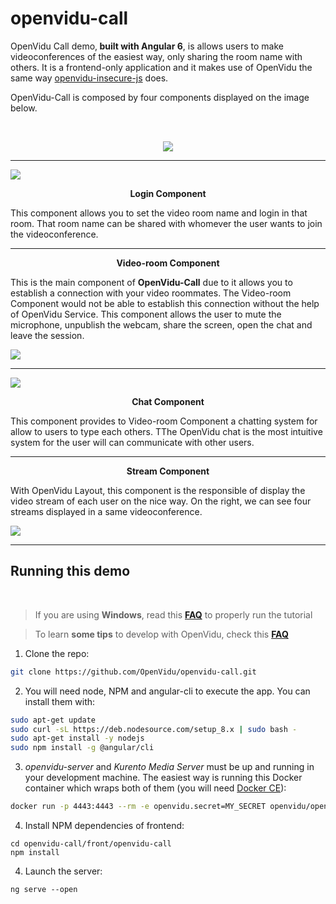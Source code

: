 # openvidu-call

OpenVidu Call demo,<strong> built with Angular 6</strong>,  is allows users to make videoconferences of the easiest way, only sharing the room name with others. It is a frontend-only application and it makes use of OpenVidu the same way [openvidu-insecure-js](/tutorials/openvidu-insecure-js/) does.

OpenVidu-Call is composed by four components displayed on the image below.

<br>
<p align="center">
  <img  class="img-responsive" src="/img/demos/openvidu_call_diagram.png">
</p>

<hr>
<div class="row no-margin row-gallery">
	<div class="col-md-6">
		<a data-fancybox="gallery" href="/img/demos/openvidu_call_login.png">
			<img class="img-responsive" src="/img/demos/openvidu_call_login.png">
		</a>
	</div>
	<div class="col-md-6">
		<p align="center"><strong>Login Component</strong></p>
		<p>This component allows you to set the video room name and login in that room. That room name can be shared with whomever the user wants to join the videoconference.</p>
	</div>
</div>
<hr>
<div class="row no-margin row-gallery">
	<div class="col-md-6">
		<p align="center"><strong>Video-room Component</strong></p>
		<p>This is the main component of <strong>OpenVidu-Call</strong>  due to it allows you to establish a connection with your video roommates. The Video-room Component would not be able to establish this connection without the help of OpenVidu Service. This component allows the user to mute the microphone, unpublish the webcam, share the screen, open the chat and leave the session.</p>
	</div>
	<div class="col-md-6">
		<a data-fancybox="gallery" href="/img/demos/openvidu_call1.png">
			<img class="img-responsive" src="/img/demos/openvidu_call1.png">
		</a>
	</div>
</div>
<hr>
<div class="row no-margin row-gallery">
	<div class="col-md-6">
		<a data-fancybox="gallery" href="/img/demos/openvidu_call_chat2.png">
			<img class="img-responsive" src="/img/demos/openvidu_call_chat2.png">
		</a>
	</div>
	<div class="col-md-6">
		<p align="center"><strong>Chat Component</strong></p>
		<p>This component provides to Video-room Component a chatting system for allow to users to type each others.
		TThe OpenVidu chat is the most intuitive system for the user will can communicate with other users.
		</p>
	</div>
</div>
<hr>
<div class="row no-margin row-gallery">
	<div class="col-md-6">
		<p align="center"><strong>Stream Component</strong></p>
		<p> With OpenVidu Layout, this component is the responsible of display the video stream of each user on the nice way. On the right, we can see four streams displayed in a same videoconference.</p>
	</div>
	<div class="col-md-6">
		<a data-fancybox="gallery" href="/img/demos/openvidu_call5.png">
			<img class="img-responsive" src="/img/demos/openvidu_call5.png">
		</a>
	</div>
</div>

---

## Running this demo

<br>

> If you are using **Windows**, read this **[FAQ](/troubleshooting/#3-i-am-using-windows-to-run-the-tutorials-develop-my-app-anything-i-should-know)** to properly run the tutorial

> To learn **some tips** to develop with OpenVidu, check this **[FAQ](/troubleshooting#2-any-tips-to-make-easier-the-development-of-my-app-with-openvidu)**

1.  Clone the repo:

```bash
git clone https://github.com/OpenVidu/openvidu-call.git
```

2.  You will need node, NPM and angular-cli to execute the app. You can install them with:

```bash
sudo apt-get update
sudo curl -sL https://deb.nodesource.com/setup_8.x | sudo bash -
sudo apt-get install -y nodejs
sudo npm install -g @angular/cli
```

3.  _openvidu-server_ and _Kurento Media Server_ must be up and running in your development machine. The easiest way is running this Docker container which wraps both of them (you will need [Docker CE](https://store.docker.com/search?type=edition&offering=community)):

```bash
docker run -p 4443:4443 --rm -e openvidu.secret=MY_SECRET openvidu/openvidu-server-kms
```

4.  Install NPM dependencies of frontend:

```
cd openvidu-call/front/openvidu-call
npm install
```

4.  Launch the server:

```
ng serve --open
```

<link rel="stylesheet" href="https://cdnjs.cloudflare.com/ajax/libs/fancybox/3.1.20/jquery.fancybox.min.css" />
<script src="https://cdnjs.cloudflare.com/ajax/libs/fancybox/3.1.20/jquery.fancybox.min.js"></script>
<script>
  $().fancybox({
    selector : '[data-fancybox="gallery"]',
    infobar : true,
    arrows : false,
    loop: true,
    protect: true,
    transitionEffect: 'slide',
    buttons : [
        'close'
    ],
    clickOutside : 'close',
    clickSlide   : 'close',
  });
</script>
